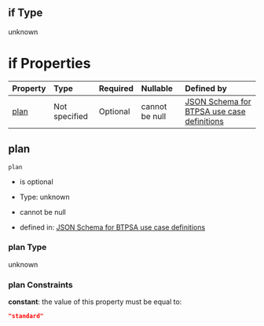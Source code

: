 ## if Type

unknown

# if Properties

| Property      | Type          | Required | Nullable       | Defined by                                                                                                                                                                                                                                  |
| :------------ | :------------ | :------- | :------------- | :------------------------------------------------------------------------------------------------------------------------------------------------------------------------------------------------------------------------------------------ |
| [plan](#plan) | Not specified | Optional | cannot be null | [JSON Schema for BTPSA use case definitions](btpsa-usecase-properties-services-items-allof-1-then-allof-75-then-allof-3-if-properties-plan.md "undefined#/properties/services/items/allOf/1/then/allOf/75/then/allOf/3/if/properties/plan") |

## plan



`plan`

*   is optional

*   Type: unknown

*   cannot be null

*   defined in: [JSON Schema for BTPSA use case definitions](btpsa-usecase-properties-services-items-allof-1-then-allof-75-then-allof-3-if-properties-plan.md "undefined#/properties/services/items/allOf/1/then/allOf/75/then/allOf/3/if/properties/plan")

### plan Type

unknown

### plan Constraints

**constant**: the value of this property must be equal to:

```json
"standard"
```
